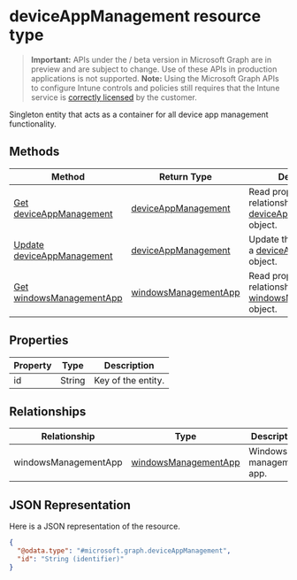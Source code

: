 ﻿# deviceAppManagement resource type

> **Important:** APIs under the / beta version in Microsoft Graph are in preview and are subject to change. Use of these APIs in production applications is not supported.
> **Note:** Using the Microsoft Graph APIs to configure Intune controls and policies still requires that the Intune service is [correctly licensed](https://go.microsoft.com/fwlink/?linkid=839381) by the customer.

Singleton entity that acts as a container for all device app management functionality.
## Methods
|Method|Return Type|Description|
|---|---|---|
|[Get deviceAppManagement](https://developer.microsoft.com/en-us/graph/docs/api-reference/beta/api/api/intune_devices_deviceappmanagement_get.md)|[deviceAppManagement](https://developer.microsoft.com/en-us/graph/docs/api-reference/beta/api/resources/intune_devices_deviceappmanagement.md)|Read properties and relationships of the [deviceAppManagement](https://developer.microsoft.com/en-us/graph/docs/api-reference/beta/api/resources/intune_devices_deviceappmanagement.md) object.|
|[Update deviceAppManagement](https://developer.microsoft.com/en-us/graph/docs/api-reference/beta/api/api/intune_devices_deviceappmanagement_update.md)|[deviceAppManagement](https://developer.microsoft.com/en-us/graph/docs/api-reference/beta/api/resources/intune_devices_deviceappmanagement.md)|Update the properties of a [deviceAppManagement](https://developer.microsoft.com/en-us/graph/docs/api-reference/beta/api/resources/intune_devices_deviceappmanagement.md) object.|
|[Get windowsManagementApp](https://developer.microsoft.com/en-us/graph/docs/api-reference/beta/api/api/intune_devices_windowsmanagementapp_get.md)|[windowsManagementApp](https://developer.microsoft.com/en-us/graph/docs/api-reference/beta/api/resources/intune_devices_windowsmanagementapp.md)|Read properties and relationships of the [windowsManagementApp](https://developer.microsoft.com/en-us/graph/docs/api-reference/beta/api/resources/intune_devices_windowsmanagementapp.md) object.|

## Properties
|Property|Type|Description|
|---|---|---|
|id|String|Key of the entity.|

## Relationships
|Relationship|Type|Description|
|---|---|---|
|windowsManagementApp|[windowsManagementApp](https://developer.microsoft.com/en-us/graph/docs/api-reference/beta/api/resources/intune_devices_windowsmanagementapp.md)|Windows management app.|

## JSON Representation
Here is a JSON representation of the resource.
<!-- {
  "blockType": "resource",
  "keyProperty": "id",
  "@odata.type": "microsoft.graph.deviceAppManagement"
}
-->
```json
{
  "@odata.type": "#microsoft.graph.deviceAppManagement",
  "id": "String (identifier)"
}
```



